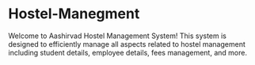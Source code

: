 # Hostel-Manegment

Welcome to Aashirvad Hostel Management System! This system is designed to efficiently manage all aspects related to hostel management including student details, employee details, fees management, and more.
